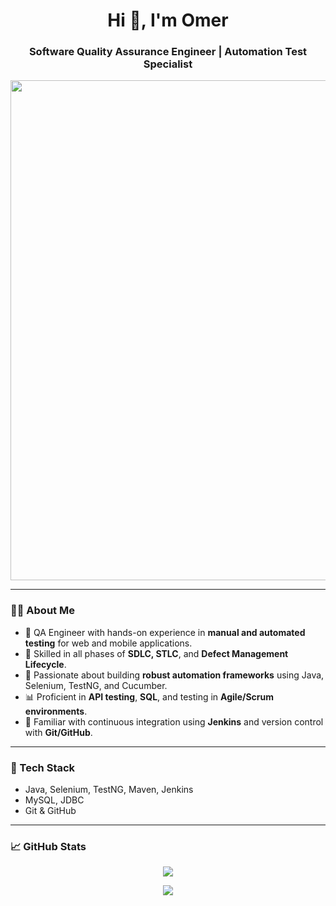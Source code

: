 <h1 align="center">Hi 👋, I'm Omer</h1>
<h3 align="center">Software Quality Assurance Engineer | Automation Test Specialist</h3>


<p align="center">
  <img src="https://media3.giphy.com/media/v1.Y2lkPTc5MGI3NjExbjZhMjhtNHhvdTBkOWd3bGxvcW93NHR3dmI2ajk1aWlzeGN3ZW9ueiZlcD12MV9pbnRlcm5hbF9naWZfYnlfaWQmY3Q9Zw/MD0svLSDeudszrNrp0/giphy.gif" width="800" />
</p>



---

### 👨‍💻 About Me

- 🔎 QA Engineer with hands-on experience in **manual and automated testing** for web and mobile applications.
- 🧪 Skilled in all phases of **SDLC, STLC**, and **Defect Management Lifecycle**.
- 🚀 Passionate about building **robust automation frameworks** using Java, Selenium, TestNG, and Cucumber.
- 📊 Proficient in **API testing**, **SQL**, and testing in **Agile/Scrum environments**.
- 🧰 Familiar with continuous integration using **Jenkins** and version control with **Git/GitHub**.
---

### 🔧 Tech Stack

- Java, Selenium, TestNG, Maven, Jenkins  
- MySQL, JDBC  
- Git & GitHub  

---

### 📈 GitHub Stats

<p align="center">
  <img src="https://github-readme-stats.vercel.app/api?username=omerboncuk&show_icons=true&theme=tokyonight&hide_title=true" />
</p>

<p align="center">
  <img src="https://github-readme-streak-stats.herokuapp.com/?user=omerboncuk&theme=tokyonight" />
</p>
